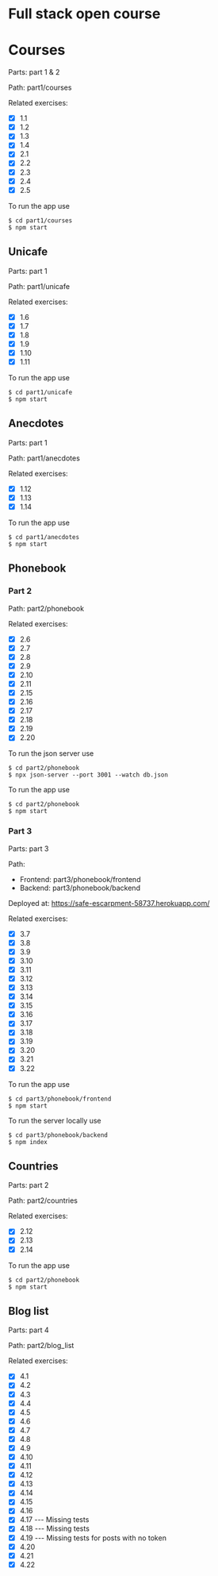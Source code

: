 Full stack open course
======================

# Courses

Parts: part 1 & 2

Path: part1/courses

Related exercises:
- [x] 1.1
- [x] 1.2
- [x] 1.3
- [x] 1.4
- [x] 2.1
- [x] 2.2
- [x] 2.3
- [x] 2.4
- [x] 2.5

To run the app use
```
$ cd part1/courses
$ npm start
```

## Unicafe

Parts: part 1

Path: part1/unicafe

Related exercises:
- [x] 1.6
- [x] 1.7
- [x] 1.8
- [x] 1.9
- [x] 1.10
- [x] 1.11

To run the app use
```
$ cd part1/unicafe
$ npm start
```


## Anecdotes

Parts: part 1

Path: part1/anecdotes

Related exercises:
- [x] 1.12
- [x] 1.13
- [x] 1.14

To run the app use
```
$ cd part1/anecdotes
$ npm start
```

## Phonebook

### Part 2
Path: part2/phonebook

Related exercises:
- [x] 2.6
- [x] 2.7
- [x] 2.8
- [x] 2.9
- [x] 2.10
- [x] 2.11
- [x] 2.15
- [x] 2.16
- [x] 2.17
- [x] 2.18
- [x] 2.19
- [x] 2.20

To run the json server use
```
$ cd part2/phonebook
$ npx json-server --port 3001 --watch db.json
```

To run the app use
```
$ cd part2/phonebook
$ npm start
```

### Part 3
Parts: part 3

Path:
 - Frontend: part3/phonebook/frontend
 - Backend: part3/phonebook/backend

Deployed at: https://safe-escarpment-58737.herokuapp.com/

Related exercises:
- [x] 3.7
- [x] 3.8
- [x] 3.9
- [x] 3.10
- [x] 3.11
- [x] 3.12
- [x] 3.13
- [x] 3.14
- [x] 3.15
- [x] 3.16
- [x] 3.17
- [x] 3.18
- [x] 3.19
- [x] 3.20
- [x] 3.21
- [x] 3.22

To run the app use
```
$ cd part3/phonebook/frontend
$ npm start
```

To run the server locally use
```
$ cd part3/phonebook/backend
$ npm index
```

## Countries
Parts: part 2

Path: part2/countries

Related exercises:
- [x] 2.12
- [x] 2.13
- [x] 2.14

To run the app use
```
$ cd part2/phonebook
$ npm start
```

## Blog list
Parts: part 4

Path: part2/blog_list

Related exercises:
- [x] 4.1
- [x] 4.2
- [x] 4.3
- [x] 4.4
- [x] 4.5
- [x] 4.6
- [x] 4.7
- [x] 4.8
- [x] 4.9
- [x] 4.10
- [x] 4.11
- [x] 4.12
- [x] 4.13
- [x] 4.14
- [x] 4.15
- [x] 4.16
- [x] 4.17 --- Missing tests
- [x] 4.18 --- Missing tests
- [x] 4.19 --- Missing tests for posts with no token
- [x] 4.20
- [x] 4.21
- [x] 4.22